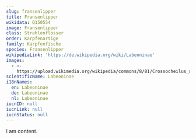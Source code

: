 ```yaml
---
slug: fransenlipper
title: Fransenlipper
wikidata: Q150554
image: Fransenlipper
class: Strahlenflosser
order: Karpfenartige
family: Karpfenfische
species: Fransenlipper
wikipediaLink: 'https://de.wikipedia.org/wiki/Labeoninae'
images:
  - >-
    https://upload.wikimedia.org/wikipedia/commons/8/81/Crossocheilus_siamensis_pl.jpg
scientificName: Labeoninae
i18nNames:
  en: Labeoninae
  de: Labeoninae
  nl: Labeoninae
iucnID: null
iucnLink: null
iucnStatus: null
---
```


I am content.
